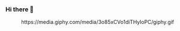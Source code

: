 ### Hi there 👋
<div align="center">
  <img> https://media.giphy.com/media/3o85xCVo1diTHyIoPC/giphy.gif <img/>
<div\>
<!--
**Gargamel-l/Gargamel-l** is a ✨ _special_ ✨ repository because its `README.md` (this file) appears on your GitHub profile.

Here are some ideas to get you started:

- 🔭 I’m currently working on ...
- 🌱 I’m currently learning ...
- 👯 I’m looking to collaborate on ...
- 🤔 I’m looking for help with ...
- 💬 Ask me about ...
- 📫 How to reach me: ...
- 😄 Pronouns: ...
- ⚡ Fun fact: ...
-->

